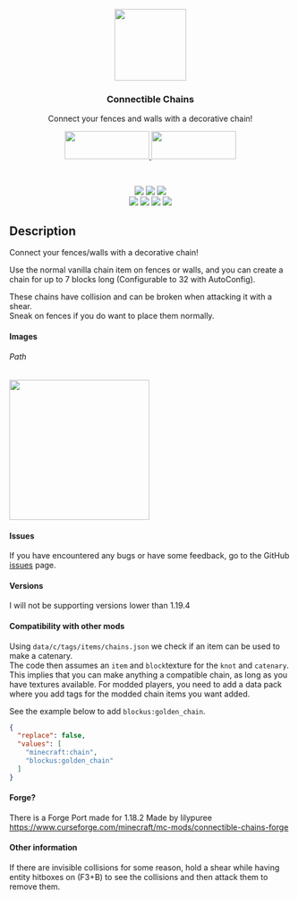 <!--suppress HtmlDeprecatedAttribute, HtmlRequiredAltAttribute -->
<p align="center"><img src="https://raw.githubusercontent.com/legoatoom/ConnectibleChains/master/src/main/resources/assets/logo.png" height="128"></p>
<h3 align="center">Connectible Chains</h3>
<p align="center">Connect your fences and walls with a decorative chain!</p>
<p align="center">
  <a title="Fabric API" href="https://github.com/FabricMC/fabric">
    <img src="https://i.imgur.com/Ol1Tcf8.png" width="151" height="50">
  </a>
  <a title="Cloth API" href="https://modrinth.com/mod/cloth-config">
    <img src="https://i.imgur.com/7weZ8uu.png" width="151" height="50">
  </a>
</p>
<br>
<p align="center">
      <a href="https://www.gnu.org/licenses/lgpl-3.0.en.html"><img src="https://img.shields.io/github/license/legoatoom/ConnectibleChains?style=for-the-badge"></a>
        <a href="https://github.com/legoatoom/ConnectibleChains/releases"><img src="https://img.shields.io/github/v/release/legoatoom/ConnectibleChains?style=for-the-badge"></a>
        <a href="https://github.com/legoatoom/ConnectibleChains/issues"><img src="https://img.shields.io/github/issues-raw/legoatoom/ConnectibleChains?style=for-the-badge"></a>
        <br>
        <a href="https://www.curseforge.com/minecraft/mc-mods/connectible-chains"><img src="https://img.shields.io/badge/dynamic/json?color=f16436&logo=curseforge&query=downloads.total&url=https://api.cfwidget.com/415681&label=fabric&cacheSeconds=86400&style=for-the-badge"></a>
  <a href="https://www.curseforge.com/minecraft/mc-mods/connectible-chains-forge"><img src="https://img.shields.io/badge/dynamic/json?color=f16436&logo=curseforge&query=downloads.total&url=https://api.cfwidget.com/418514&label=forge&cacheSeconds=86400&style=for-the-badge"></a>
        <a href="https://modrinth.com/mod/connectible_chains"><img src="https://img.shields.io/modrinth/dt/ykSfIgTw?logo=modrinth&logoColor=white&style=for-the-badge"></a>
        <a href="https://github.com/legoatoom/ConnectibleChains"><img src="https://img.shields.io/github/downloads/legoatoom/ConnectibleChains/total?logo=GitHub&style=for-the-badge"></a>
</p>


## Description
Connect your fences/walls with a decorative chain!

Use the normal vanilla chain item on fences or walls, and you can create a chain for up to 7 blocks long (Configurable to 32 with AutoConfig).

These chains have collision and can be broken when attacking it with a shear. \
Sneak on fences if you do want to place them normally.

#### Images
<h6>Path</h6>
<img src="https://raw.githubusercontent.com/legoatoom/ConnectibleChains/9c61b5c2fbe298f6dc01db78fd62d47bf363a673/src/main/resources/assets/images/2022-01-14_22.03.12.png" height="250px">


#### Issues
If you have encountered any bugs or have some feedback, go to the GitHub [issues](https://github.com/legoatoom/ConnectibleChains/issues) page.

#### Versions
I will not be supporting versions lower than 1.19.4

#### Compatibility with other mods
Using `data/c/tags/items/chains.json` we check if an item can be used to make a catenary.\
The code then assumes an `item` and `block`texture for the `knot` and `catenary`. \
This implies that you can make anything a compatible chain, as long as you have textures available.
For modded players, you need to add a data pack where you  add tags for the modded chain items you want added.

See the example below to add `blockus:golden_chain`.
```json
{
  "replace": false,
  "values": [
    "minecraft:chain",
    "blockus:golden_chain"
  ]
}
```

#### Forge?
There is a Forge Port made for 1.18.2 Made by lilypuree
https://www.curseforge.com/minecraft/mc-mods/connectible-chains-forge


#### Other information

If there are invisible collisions for some reason, hold a shear while
having entity hitboxes on (F3+B) to see the collisions and then attack them to remove them.
